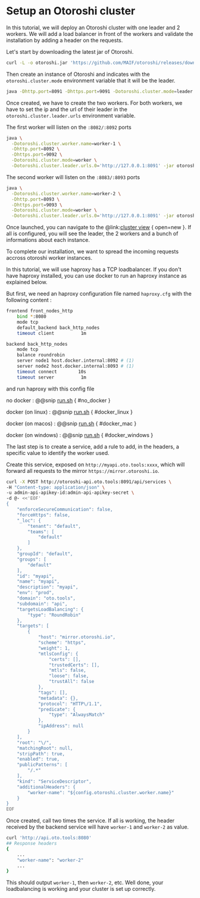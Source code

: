 # Setup an Otoroshi cluster

In this tutorial, we will deploy an Otoroshi cluster with one leader and 2 workers. We will add a load balancer in front of the workers and validate the installation by adding a header on the requests.

Let's start by downloading the latest jar of Otoroshi.

```sh
curl -L -o otoroshi.jar 'https://github.com/MAIF/otoroshi/releases/download/v1.5.8/otoroshi.jar'
```

Then create an instance of Otoroshi and indicates with the `otoroshi.cluster.mode` environment variable that it will be the leader.

```sh
java -Dhttp.port=8091 -Dhttps.port=9091 -Dotoroshi.cluster.mode=leader -jar otoroshi.jar
```

Once created, we have to create the two workers. For both workers, we have to set the ip and the url of their leader in the `otoroshi.cluster.leader.urls` environment variable.

The first worker will listen on the `:8082/:8092` ports
```sh
java \
  -Dotoroshi.cluster.worker.name=worker-1 \
  -Dhttp.port=8092 \
  -Dhttps.port=9092 \
  -Dotoroshi.cluster.mode=worker \
  -Dotoroshi.cluster.leader.urls.0='http://127.0.0.1:8091' -jar otoroshi.jar
```

The second worker will listen on the `:8083/:8093` ports
```sh
java \
  -Dotoroshi.cluster.worker.name=worker-2 \
  -Dhttp.port=8093 \
  -Dhttps.port=9093 \
  -Dotoroshi.cluster.mode=worker \
  -Dotoroshi.cluster.leader.urls.0='http://127.0.0.1:8091' -jar otoroshi.jar
```

Once launched, you can navigate to the @link:[cluster view](http://otoroshi.oto.tools:8091/bo/dashboard/cluster) { open=new }. If all is configured, you will see the leader, the 2 workers and a bunch of informations about each instance.

To complete our installation, we want to spread the incoming requests accross otoroshi worker instances. 

In this tutorial, we will use haproxy has a TCP loadbalancer. If you don't have haproxy installed, you can use docker to run an haproxy instance as explained below.

But first, we need an haproxy configuration file named `haproxy.cfg` with the following content :

```sh
frontend front_nodes_http
    bind *:8080
    mode tcp
    default_backend back_http_nodes
    timeout client          1m

backend back_http_nodes
    mode tcp
    balance roundrobin
    server node1 host.docker.internal:8092 # (1)
    server node2 host.docker.internal:8093 # (1)
    timeout connect        10s
    timeout server          1m
```

and run haproxy with this config file

no docker
:   @@snip [run.sh](../snippets/cluster-run-ha.sh) { #no_docker }

docker (on linux)
:   @@snip [run.sh](../snippets/cluster-run-ha.sh) { #docker_linux }

docker (on macos)
:   @@snip [run.sh](../snippets/cluster-run-ha.sh) { #docker_mac }

docker (on windows)
:   @@snip [run.sh](../snippets/cluster-run-ha.sh) { #docker_windows }

The last step is to create a service, add a rule to add, in the headers, a specific value to identify the worker used.

Create this service, exposed on `http://myapi.oto.tools:xxxx`, which will forward all requests to the mirror `https://mirror.otoroshi.io`.

```sh
curl -X POST http://otoroshi-api.oto.tools:8091/api/services \
-H "Content-type: application/json" \
-u admin-api-apikey-id:admin-api-apikey-secret \
-d @- <<'EOF'
{
    "enforceSecureCommunication": false,
    "forceHttps": false,
    "_loc": {
        "tenant": "default",
        "teams": [
            "default"
        ]
    },
    "groupId": "default",
    "groups": [
        "default"
    ],
    "id": "myapi",
    "name": "myapi",
    "description": "myapi",
    "env": "prod",
    "domain": "oto.tools",
    "subdomain": "api",
    "targetsLoadBalancing": {
        "type": "RoundRobin"
    },
    "targets": [
        {
            "host": "mirror.otoroshi.io",
            "scheme": "https",
            "weight": 1,
            "mtlsConfig": {
                "certs": [],
                "trustedCerts": [],
                "mtls": false,
                "loose": false,
                "trustAll": false
            },
            "tags": [],
            "metadata": {},
            "protocol": "HTTP\/1.1",
            "predicate": {
                "type": "AlwaysMatch"
            },
            "ipAddress": null
        }
    ],
    "root": "\/",
    "matchingRoot": null,
    "stripPath": true,
    "enabled": true,
    "publicPatterns": [
        "/.*"
    ],
    "kind": "ServiceDescriptor",
    "additionalHeaders": {
        "worker-name": "${config.otoroshi.cluster.worker.name}"
    }
}
EOF
```

Once created, call two times the service. If all is working, the header received by the backend service will have `worker-1` and `worker-2` as value.

```sh
curl 'http://api.oto.tools:8080'
## Response headers
{
    ...
    "worker-name": "worker-2"
    ...
}
```

This should output `worker-1`, then `worker-2`, etc. Well done, your loadbalancing is working and your cluster is set up correctly.



